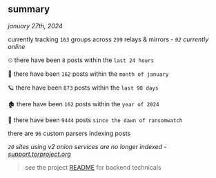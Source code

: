 
## summary
_january 27th, 2024_

currently tracking `163` groups across `299` relays & mirrors - _`92` currently online_

⏲ there have been `8` posts within the `last 24 hours`

🦈 there have been `162` posts within the `month of january`

🪐 there have been `873` posts within the `last 90 days`

🏚 there have been `162` posts within the `year of 2024`

🦕 there have been `9444` posts `since the dawn of ransomwatch`

there are `96` custom parsers indexing posts

_`20` sites using v2 onion services are no longer indexed - [support.torproject.org](https://support.torproject.org/onionservices/v2-deprecation/)_

> see the project [README](https://github.com/joshhighet/ransomwatch#ransomwatch--) for backend technicals
